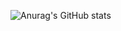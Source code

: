 ![Anurag's GitHub stats](https://github-readme-stats.vercel.app/api?username=paulo-epi&include_all_commits&show_icons=true&theme=radical)

